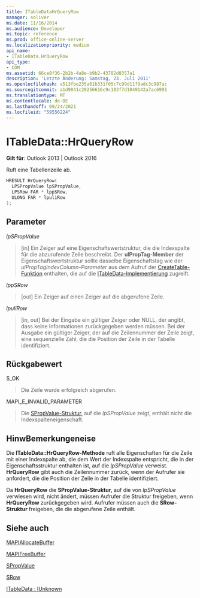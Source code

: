 ```yaml
---
title: ITableDataHrQueryRow
manager: soliver
ms.date: 11/16/2014
ms.audience: Developer
ms.topic: reference
ms.prod: office-online-server
ms.localizationpriority: medium
api_name:
- ITableData.HrQueryRow
api_type:
- COM
ms.assetid: 66ce8f36-2b2b-4a8e-b9b2-43782d8357a1
description: 'Letzte Änderung: Samstag, 23. Juli 2011'
ms.openlocfilehash: a513fbe235a61b331f05c7c99d11f9adc3c987ac
ms.sourcegitcommit: a1d9041c20256616c9c183f7d1049142a7ac6991
ms.translationtype: MT
ms.contentlocale: de-DE
ms.lasthandoff: 09/24/2021
ms.locfileid: "59556224"
---
```

# <a name="itabledatahrqueryrow"></a>ITableData::HrQueryRow

  
  
**Gilt für**: Outlook 2013 | Outlook 2016 
  
Ruft eine Tabellenzeile ab.
  
```cpp
HRESULT HrQueryRow(
  LPSPropValue lpSPropValue,
  LPSRow FAR * lppSRow,
  ULONG FAR * lpuliRow
);
```

## <a name="parameters"></a>Parameter

 _lpSPropValue_
  
> [in] Ein Zeiger auf eine Eigenschaftswertstruktur, die die Indexspalte für die abzurufende Zeile beschreibt. Der **ulPropTag-Member** der Eigenschaftswertstruktur sollte dasselbe Eigenschaftstag wie der  _ulPropTagIndexColumn-Parameter_ aus dem Aufruf der [CreateTable-Funktion](createtable.md) enthalten, die auf die [ITableData-Implementierung](itabledataiunknown.md) zugreift. 
    
 _lppSRow_
  
> [out] Ein Zeiger auf einen Zeiger auf die abgerufene Zeile. 
    
 _lpuliRow_
  
> [in, out] Bei der Eingabe ein gültiger Zeiger oder NULL, der angibt, dass keine Informationen zurückgegeben werden müssen. Bei der Ausgabe ein gültiger Zeiger, der auf die Zeilennummer der Zeile zeigt, eine sequenzielle Zahl, die die Position der Zeile in der Tabelle identifiziert.
    
## <a name="return-value"></a>Rückgabewert

S_OK 
  
> Die Zeile wurde erfolgreich abgerufen.
    
MAPI_E_INVALID_PARAMETER 
  
> Die [SPropValue-Struktur,](spropvalue.md) auf die  _lpSPropValue_ zeigt, enthält nicht die Indexspalteneigenschaft. 
    
## <a name="remarks"></a>HinwBemerkungeneise

Die **ITableData::HrQueryRow-Methode** ruft alle Eigenschaften für die Zeile mit einer Indexspalte ab, die dem Wert der Indexspalte entspricht, die in der Eigenschaftsstruktur enthalten ist, auf die  _lpSPropValue_ verweist. **HrQueryRow** gibt auch die Zeilennummer zurück, wenn der Aufrufer sie anfordert, die die Position der Zeile in der Tabelle identifiziert. 
  
Da **HrQueryRow** die **SPropValue-Struktur,** auf die von  _lpSPropValue_ verwiesen wird, nicht ändert, müssen Aufrufer die Struktur freigeben, wenn **HrQueryRow** zurückgegeben wird. Aufrufer müssen auch die **SRow-Struktur** freigeben, die die abgerufene Zeile enthält. 
  
## <a name="see-also"></a>Siehe auch



[MAPIAllocateBuffer](mapiallocatebuffer.md)
  
[MAPIFreeBuffer](mapifreebuffer.md)
  
[SPropValue](spropvalue.md)
  
[SRow](srow.md)
  
[ITableData : IUnknown](itabledataiunknown.md)

